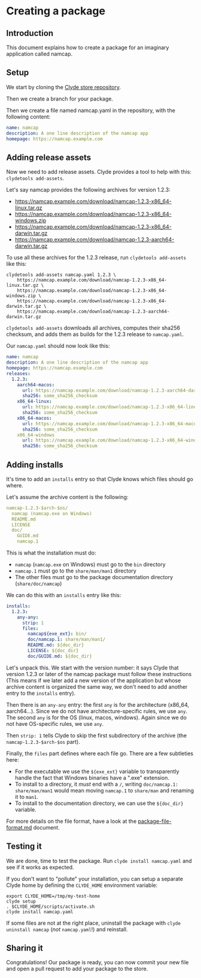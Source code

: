 # Creating a package

## Introduction

This document explains how to create a package for an imaginary application called namcap.

## Setup

We start by cloning the [Clyde store repository][store-repo].

[store-repo]: https://github.com/agateau/clyde-store

Then we create a branch for your package.

Then we create a file named namcap.yaml in the repository, with the following content:

```yaml
name: namcap
description: A one line description of the namcap app
homepage: https://namcap.example.com
```

## Adding release assets

Now we need to add release assets. Clyde provides a tool to help with this: `clydetools add-assets`.

Let's say namcap provides the following archives for version 1.2.3:

- <https://namcap.example.com/download/namcap-1.2.3-x86_64-linux.tar.gz>
- <https://namcap.example.com/download/namcap-1.2.3-x86_64-windows.zip>
- <https://namcap.example.com/download/namcap-1.2.3-x86_64-darwin.tar.gz>
- <https://namcap.example.com/download/namcap-1.2.3-aarch64-darwin.tar.gz>

To use all these archives for the 1.2.3 release, run `clydetools add-assets` like this:

```
clydetools add-assets namcap.yaml 1.2.3 \
    https://namcap.example.com/download/namcap-1.2.3-x86_64-linux.tar.gz \
    https://namcap.example.com/download/namcap-1.2.3-x86_64-windows.zip \
    https://namcap.example.com/download/namcap-1.2.3-x86_64-darwin.tar.gz \
    https://namcap.example.com/download/namcap-1.2.3-aarch64-darwin.tar.gz
```

`clydetools add-assets` downloads all archives, computes their sha256 checksum, and adds them as builds for the 1.2.3 release to `namcap.yaml`.

Our `namcap.yaml` should now look like this:

```yaml
name: namcap
description: A one line description of the namcap app
homepage: https://namcap.example.com
releases:
  1.2.3:
    aarch64-macos:
      url: https://namcap.example.com/download/namcap-1.2.3-aarch64-darwin.tar.gz
      sha256: some_sha256_checksum
    x86_64-linux:
      url: https://namcap.example.com/download/namcap-1.2.3-x86_64-linux.tar.gz
      sha256: some_sha256_checksum
    x86_64-macos:
      url: https://namcap.example.com/download/namcap-1.2.3-x86_64-macos.tar.gz
      sha256: some_sha256_checksum
    x86_64-windows
      url: https://namcap.example.com/download/namcap-1.2.3-x86_64-windows.zip
      sha256: some_sha256_checksum
```

## Adding installs

It's time to add an `installs` entry so that Clyde knows which files should go where.

Let's assume the archive content is the following:

```yaml
namcap-1.2.3-$arch-$os/
  namcap (namcap.exe on Windows)
  README.md
  LICENSE
  doc/
    GUIDE.md
    namcap.1
```

This is what the installation must do:

- `namcap` (`namcap.exe` on Windows) must go to the `bin` directory
- `namcap.1` must go to the `share/man/man1` directory
- The other files must go to the package documentation directory (`share/doc/namcap`)

We can do this with an `installs` entry like this:

```yaml
installs:
  1.2.3:
    any-any:
      strip: 1
      files:
        namcap${exe_ext}: bin/
        doc/namcap.1: share/man/man1/
        README.md: ${doc_dir}
        LICENSE: ${doc_dir}
        doc/GUIDE.md: ${doc_dir}
```

Let's unpack this. We start with the version number: it says Clyde that version 1.2.3 or later of the namcap package must follow these instructions (This means if we later add a new version of the application but whose archive content is organized the same way, we don't need to add another entry to the `installs` entry).

Then there is an `any-any` entry: the first `any` is for the architecture (x86_64, aarch64...). Since we do not have architecture-specific rules, we use `any`. The second `any` is for the OS (linux, macos, windows). Again since we do not have OS-specific rules, we use `any`.

Then `strip: 1` tells Clyde to skip the first subdirectory of the archive (the `namcap-1.2.3-$arch-$os` part).

Finally, the `files` part defines where each file go. There are a few subtleties here:

- For the executable we use the `${exe_ext}` variable to transparently handle the fact that Windows binaries have a ".exe" extension.
- To install to a directory, it *must* end with a `/`, writing `doc/namcap.1: share/man/man1` would mean moving `namcap.1` to `share/man` and renaming it to `man1`.
- To install to the documentation directory, we can use the `${doc_dir}` variable.

For more details on the file format, have a look at the [package-file-format.md](package-file-format.md) document.

## Testing it

We are done, time to test the package. Run `clyde install namcap.yaml` and see if it works as expected.

If you don't want to "pollute" your installation, you can setup a separate Clyde home by defining the `CLYDE_HOME` environment variable:

```
export CLYDE_HOME=/tmp/my-test-home
clyde setup
. $CLYDE_HOME/scripts/activate.sh
clyde install namcap.yaml
```

If some files are not at the right place, uninstall the package with `clyde uninstall namcap` (*not* `namcap.yaml`!) and reinstall.

## Sharing it

Congratulations! Our package is ready, you can now commit your new file and open a pull request to add your package to the store.
